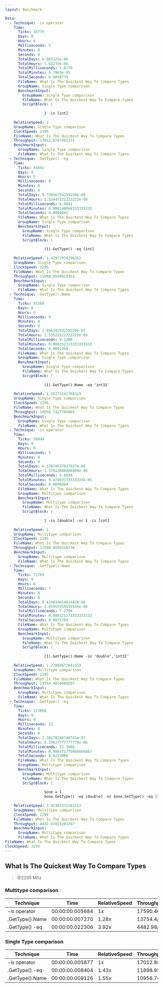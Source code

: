 ```yaml
---
layout: Benchmark

Data: 
  - Technique: -is operator
    Time: 
      Ticks: 58779
      Days: 0
      Hours: 0
      Milliseconds: 5
      Minutes: 0
      Seconds: 0
      TotalDays: 6.803125e-08
      TotalHours: 1.63275e-06
      TotalMilliseconds: 5.8779
      TotalMinutes: 9.7965e-05
      TotalSeconds: 0.0058779
      FileName: What Is The Quickest Way To Compare Types
      GroupName: Single Type comparison
      BenchmarkInput: 
        GroupName: Single Type comparison
        FileName: What Is The Quickest Way To Compare Types
        ScriptBlock: |
          
                  1 -is [int]
              
    RelativeSpeed: 1
    GroupName: Single Type comparison
    ClockSpeed: 2295
    FileName: What Is The Quickest Way To Compare Types
    Throughput: 17012.8787492132
    BenchmarkInput: 
      GroupName: Single Type comparison
      FileName: What Is The Quickest Way To Compare Types
  - Technique: .GetType() -eq
    Time: 
      Ticks: 84041
      Days: 0
      Hours: 0
      Milliseconds: 8
      Minutes: 0
      Seconds: 0
      TotalDays: 9.72696759259259e-08
      TotalHours: 2.33447222222222e-06
      TotalMilliseconds: 8.4041
      TotalMinutes: 0.000140068333333333
      TotalSeconds: 0.0084041
      FileName: What Is The Quickest Way To Compare Types
      GroupName: Single Type comparison
      BenchmarkInput: 
        GroupName: Single Type comparison
        FileName: What Is The Quickest Way To Compare Types
        ScriptBlock: |
                  
                  (1).GetType() -eq [int]
              
    RelativeSpeed: 1.42977934296262
    GroupName: Single Type comparison
    ClockSpeed: 2295
    FileName: What Is The Quickest Way To Compare Types
    Throughput: 11898.9540819362
    BenchmarkInput: 
      GroupName: Single Type comparison
      FileName: What Is The Quickest Way To Compare Types
  - Technique: .GetType().Name
    Time: 
      Ticks: 91268
      Days: 0
      Hours: 0
      Milliseconds: 9
      Minutes: 0
      Seconds: 0
      TotalDays: 1.05634259259259e-07
      TotalHours: 2.53522222222222e-06
      TotalMilliseconds: 9.1268
      TotalMinutes: 0.000152113333333333
      TotalSeconds: 0.0091268
      FileName: What Is The Quickest Way To Compare Types
      GroupName: Single Type comparison
      BenchmarkInput: 
        GroupName: Single Type comparison
        FileName: What Is The Quickest Way To Compare Types
        ScriptBlock: |
          
                  (1).GetType().Name -eq 'int32'
              
    RelativeSpeed: 1.55273141768319
    GroupName: Single Type comparison
    ClockSpeed: 2295
    FileName: What Is The Quickest Way To Compare Types
    Throughput: 10956.7427795065
    BenchmarkInput: 
      GroupName: Single Type comparison
      FileName: What Is The Quickest Way To Compare Types
  - Technique: -is operator
    Time: 
      Ticks: 56849
      Days: 0
      Hours: 0
      Milliseconds: 5
      Minutes: 0
      Seconds: 0
      TotalDays: 6.57974537037037e-08
      TotalHours: 1.57913888888889e-06
      TotalMilliseconds: 5.6849
      TotalMinutes: 9.47483333333333e-05
      TotalSeconds: 0.0056849
      FileName: What Is The Quickest Way To Compare Types
      GroupName: Multitype comparison
      BenchmarkInput: 
        GroupName: Multitype comparison
        FileName: What Is The Quickest Way To Compare Types
        ScriptBlock: |
          
                  1 -is [double] -or 1 -is [int]
              
    RelativeSpeed: 1
    GroupName: Multitype comparison
    ClockSpeed: 2295
    FileName: What Is The Quickest Way To Compare Types
    Throughput: 17590.4589350736
    BenchmarkInput: 
      GroupName: Multitype comparison
      FileName: What Is The Quickest Way To Compare Types
  - Technique: .GetType().Name
    Time: 
      Ticks: 72704
      Days: 0
      Hours: 0
      Milliseconds: 7
      Minutes: 0
      Seconds: 0
      TotalDays: 8.41481481481482e-08
      TotalHours: 2.01955555555556e-06
      TotalMilliseconds: 7.2704
      TotalMinutes: 0.000121173333333333
      TotalSeconds: 0.0072704
      FileName: What Is The Quickest Way To Compare Types
      GroupName: Multitype comparison
      BenchmarkInput: 
        GroupName: Multitype comparison
        FileName: What Is The Quickest Way To Compare Types
        ScriptBlock: |
          
                  (1).GetType().Name -in 'double','int32'
              
    RelativeSpeed: 1.27889672641559
    GroupName: Multitype comparison
    ClockSpeed: 2295
    FileName: What Is The Quickest Way To Compare Types
    Throughput: 13754.4014084507
    BenchmarkInput: 
      GroupName: Multitype comparison
      FileName: What Is The Quickest Way To Compare Types
  - Technique: .GetType() -eq
    Time: 
      Ticks: 223066
      Days: 0
      Hours: 0
      Milliseconds: 22
      Minutes: 0
      Seconds: 0
      TotalDays: 2.58178240740741e-07
      TotalHours: 6.19627777777778e-06
      TotalMilliseconds: 22.3066
      TotalMinutes: 0.000371776666666667
      TotalSeconds: 0.0223066
      FileName: What Is The Quickest Way To Compare Types
      GroupName: Multitype comparison
      BenchmarkInput: 
        GroupName: Multitype comparison
        FileName: What Is The Quickest Way To Compare Types
        ScriptBlock: |
          
                  $one = 1
                  $one.GetType() -eq [double] -or $one.GetType() -eq [int]
              
    RelativeSpeed: 3.92383331281113
    GroupName: Multitype comparison
    ClockSpeed: 2295
    FileName: What Is The Quickest Way To Compare Types
    Throughput: 4482.97813203267
    BenchmarkInput: 
      GroupName: Multitype comparison
      FileName: What Is The Quickest Way To Compare Types
FileName: What Is The Quickest Way To Compare Types
ClockSpeed: 2295
---
```

What Is The Quickest Way To Compare Types
-----------------------------------------
> @2295 Mhz


### Multitype comparison


|Technique      |Time           |RelativeSpeed|Throughput|
|---------------|---------------|-------------|----------|
|-is operator   |00:00:00.005684|1x           |17590.46/s|
|.GetType().Name|00:00:00.007270|1.28x        |13754.4/s |
|.GetType() -eq |00:00:00.022306|3.92x        |4482.98/s |


### Single Type comparison


|Technique      |Time           |RelativeSpeed|Throughput|
|---------------|---------------|-------------|----------|
|-is operator   |00:00:00.005877|1x           |17012.88/s|
|.GetType() -eq |00:00:00.008404|1.43x        |11898.95/s|
|.GetType().Name|00:00:00.009126|1.55x        |10956.74/s|
